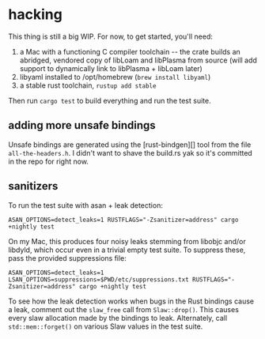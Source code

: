 # hacking

This thing is still a big WIP.  For now, to get started, you'll need:

1. a Mac with a functioning C compiler toolchain -- the crate builds an
   abridged, vendored copy of libLoam and libPlasma from source (will add
   support to dynamically link to libPlasma + libLoam later)
2. libyaml installed to /opt/homebrew (`brew install libyaml`)
3. a stable rust toolchain, `rustup add stable`

Then run `cargo test` to build everything and run the test suite.

## adding more unsafe bindings

Unsafe bindings are generated using the [rust-bindgen][] tool from the file
`all-the-headers.h`.  I didn't want to shave the build.rs yak so it's committed
in the repo for right now.

## sanitizers

To run the test suite with asan + leak detection:

```
ASAN_OPTIONS=detect_leaks=1 RUSTFLAGS="-Zsanitizer=address" cargo +nightly test
```

On my Mac, this produces four noisy leaks stemming from libobjc and/or libdyld,
which occur even in a trivial empty test suite.  To suppress these, pass the
provided suppressions file:

```
ASAN_OPTIONS=detect_leaks=1 LSAN_OPTIONS=suppressions=$PWD/etc/suppressions.txt RUSTFLAGS="-Zsanitizer=address" cargo +nightly test
```

To see how the leak detection works when bugs in the Rust bindings cause a leak,
comment out the `slaw_free` call from `Slaw::drop()`.  This causes every slaw
allocation made by the bindings to leak.  Alternately, call
`std::mem::forget()` on various Slaw values in the test suite.

[bindgen]: <https://github.com/rust-lang/rust-bindgen>
